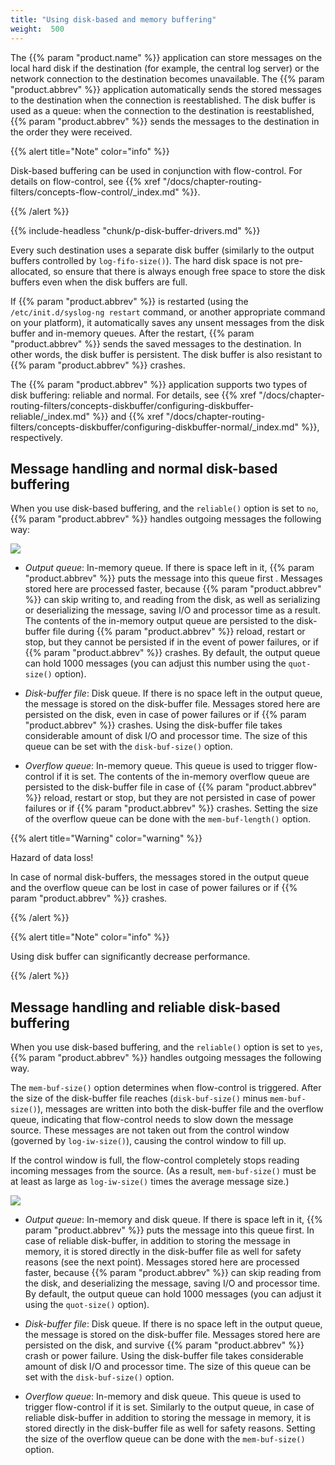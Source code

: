 ```yaml
---
title: "Using disk-based and memory buffering"
weight:  500
---
```

<!-- DISCLAIMER: This file is based on the syslog-ng Open Source Edition documentation https://github.com/balabit/syslog-ng-ose-guides/commit/2f4a52ee61d1ea9ad27cb4f3168b95408fddfdf2 and is used under the terms of The syslog-ng Open Source Edition Documentation License. The file has been modified by Axoflow. -->

The {{% param "product.name" %}} application can store messages on the local hard disk if the destination (for example, the central log server) or the network connection to the destination becomes unavailable. The {{% param "product.abbrev" %}} application automatically sends the stored messages to the destination when the connection is reestablished. The disk buffer is used as a queue: when the connection to the destination is reestablished, {{% param "product.abbrev" %}} sends the messages to the destination in the order they were received.

{{% alert title="Note" color="info" %}}

Disk-based buffering can be used in conjunction with flow-control. For details on flow-control, see {{% xref "/docs/chapter-routing-filters/concepts-flow-control/_index.md" %}}.

{{% /alert %}}

{{% include-headless "chunk/p-disk-buffer-drivers.md" %}}

Every such destination uses a separate disk buffer (similarly to the output buffers controlled by `log-fifo-size()`). The hard disk space is not pre-allocated, so ensure that there is always enough free space to store the disk buffers even when the disk buffers are full.

If {{% param "product.abbrev" %}} is restarted (using the `/etc/init.d/syslog-ng restart` command, or another appropriate command on your platform), it automatically saves any unsent messages from the disk buffer and in-memory queues. After the restart, {{% param "product.abbrev" %}} sends the saved messages to the destination. In other words, the disk buffer is persistent. The disk buffer is also resistant to {{% param "product.abbrev" %}} crashes.

The {{% param "product.abbrev" %}} application supports two types of disk buffering: reliable and normal. For details, see {{% xref "/docs/chapter-routing-filters/concepts-diskbuffer/configuring-diskbuffer-reliable/_index.md" %}} and {{% xref "/docs/chapter-routing-filters/concepts-diskbuffer/configuring-diskbuffer-normal/_index.md" %}}, respectively.


## Message handling and normal disk-based buffering

When you use disk-based buffering, and the `reliable()` option is set to `no`, {{% param "product.abbrev" %}} handles outgoing messages the following way:

![](../Images/Figures/disk-buffer-diagram-normal.png)

  - *Output queue*: In-memory queue. If there is space left in it, {{% param "product.abbrev" %}} puts the message into this queue first . Messages stored here are processed faster, because {{% param "product.abbrev" %}} can skip writing to, and reading from the disk, as well as serializing or deserializing the message, saving I/O and processor time as a result. The contents of the in-memory output queue are persisted to the disk-buffer file during {{% param "product.abbrev" %}} reload, restart or stop, but they cannot be persisted if in the event of power failures, or if {{% param "product.abbrev" %}} crashes. By default, the output queue can hold 1000 messages (you can adjust this number using the `quot-size()` option).

  - *Disk-buffer file*: Disk queue. If there is no space left in the output queue, the message is stored on the disk-buffer file. Messages stored here are persisted on the disk, even in case of power failures or if {{% param "product.abbrev" %}} crashes. Using the disk-buffer file takes considerable amount of disk I/O and processor time. The size of this queue can be set with the `disk-buf-size()` option.

  - *Overflow queue*: In-memory queue. This queue is used to trigger flow-control if it is set. The contents of the in-memory overflow queue are persisted to the disk-buffer file in case of {{% param "product.abbrev" %}} reload, restart or stop, but they are not persisted in case of power failures or if {{% param "product.abbrev" %}} crashes. Setting the size of the overflow queue can be done with the `mem-buf-length()` option.

{{% alert title="Warning" color="warning" %}}

Hazard of data loss!

In case of normal disk-buffers, the messages stored in the output queue and the overflow queue can be lost in case of power failures or if {{% param "product.abbrev" %}} crashes.

{{% /alert %}}


{{% alert title="Note" color="info" %}}

Using disk buffer can significantly decrease performance.

{{% /alert %}}


## Message handling and reliable disk-based buffering

When you use disk-based buffering, and the `reliable()` option is set to `yes`, {{% param "product.abbrev" %}} handles outgoing messages the following way.

The `mem-buf-size()` option determines when flow-control is triggered. After the size of the disk-buffer file reaches (`disk-buf-size()` minus `mem-buf-size()`), messages are written into both the disk-buffer file and the overflow queue, indicating that flow-control needs to slow down the message source. These messages are not taken out from the control window (governed by `log-iw-size()`), causing the control window to fill up.

If the control window is full, the flow-control completely stops reading incoming messages from the source. (As a result, `mem-buf-size()` must be at least as large as `log-iw-size()` times the average message size.)

![](../Images/Figures/disk-buffer-diagram-reliable.png)

  - *Output queue*: In-memory and disk queue. If there is space left in it, {{% param "product.abbrev" %}} puts the message into this queue first. In case of reliable disk-buffer, in addition to storing the message in memory, it is stored directly in the disk-buffer file as well for safety reasons (see the next point). Messages stored here are processed faster, because {{% param "product.abbrev" %}} can skip reading from the disk, and deserializing the message, saving I/O and processor time. By default, the output queue can hold 1000 messages (you can adjust it using the `quot-size()` option).

  - *Disk-buffer file*: Disk queue. If there is no space left in the output queue, the message is stored on the disk-buffer file. Messages stored here are persisted on the disk, and survive {{% param "product.abbrev" %}} crash or power failure. Using the disk-buffer file takes considerable amount of disk I/O and processor time. The size of this queue can be set with the `disk-buf-size()` option.

  - *Overflow queue*: In-memory and disk queue. This queue is used to trigger flow-control if it is set. Similarly to the output queue, in case of reliable disk-buffer in addition to storing the message in memory, it is stored directly in the disk-buffer file as well for safety reasons. Setting the size of the overflow queue can be done with the `mem-buf-size()` option.

